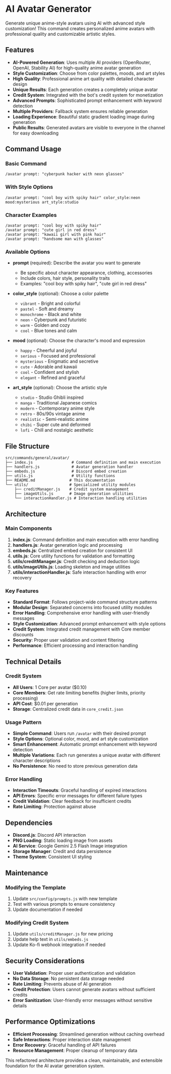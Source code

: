 # AI Avatar Generator

Generate unique anime-style avatars using AI with advanced style customization! This command creates personalized anime avatars with professional quality and customizable artistic styles.

## Features

- **AI-Powered Generation**: Uses multiple AI providers (OpenRouter, OpenAI, Stability AI) for high-quality anime avatar generation
- **Style Customization**: Choose from color palettes, moods, and art styles
- **High Quality**: Professional anime art quality with detailed character design
- **Unique Results**: Each generation creates a completely unique avatar
- **Credit System**: Integrated with the bot's credit system for monetization
- **Advanced Prompts**: Sophisticated prompt enhancement with keyword detection
- **Multiple Providers**: Fallback system ensures reliable generation
- **Loading Experience**: Beautiful static gradient loading image during generation
- **Public Results**: Generated avatars are visible to everyone in the channel for easy downloading

## Command Usage

### Basic Command

```
/avatar prompt: "cyberpunk hacker with neon glasses"
```

### With Style Options

```
/avatar prompt: "cool boy with spiky hair" color_style:neon mood:mysterious art_style:studio
```

### Character Examples

```
/avatar prompt: "cool boy with spiky hair"
/avatar prompt: "cute girl in red dress"
/avatar prompt: "kawaii girl with pink hair"
/avatar prompt: "handsome man with glasses"
```

### Available Options

- **prompt** (required): Describe the avatar you want to generate
  - Be specific about character appearance, clothing, accessories
  - Include colors, hair style, personality traits
  - Examples: "cool boy with spiky hair", "cute girl in red dress"

- **color_style** (optional): Choose a color palette
  - `vibrant` - Bright and colorful
  - `pastel` - Soft and dreamy
  - `monochrome` - Black and white
  - `neon` - Cyberpunk and futuristic
  - `warm` - Golden and cozy
  - `cool` - Blue tones and calm

- **mood** (optional): Choose the character's mood and expression
  - `happy` - Cheerful and joyful
  - `serious` - Focused and professional
  - `mysterious` - Enigmatic and secretive
  - `cute` - Adorable and kawaii
  - `cool` - Confident and stylish
  - `elegant` - Refined and graceful

- **art_style** (optional): Choose the artistic style
  - `studio` - Studio Ghibli inspired
  - `manga` - Traditional Japanese comics
  - `modern` - Contemporary anime style
  - `retro` - 80s/90s vintage anime
  - `realistic` - Semi-realistic anime
  - `chibi` - Super cute and deformed
  - `lofi` - Chill and nostalgic aesthetic

## File Structure

```
src/commands/general/avatar/
├── index.js                 # Command definition and main execution
├── handlers.js              # Avatar generation handler
├── embeds.js                # Discord embed creation
├── utils.js                 # Utility functions
├── README.md               # This documentation
└── utils/                  # Specialized utility modules
    ├── creditManager.js    # Credit system management
    ├── imageUtils.js       # Image generation utilities
    └── interactionHandler.js # Interaction handling utilities
```

## Architecture

### Main Components

1. **index.js**: Command definition and main execution with error handling
2. **handlers.js**: Avatar generation logic and processing
3. **embeds.js**: Centralized embed creation for consistent UI
4. **utils.js**: Core utility functions for validation and formatting
5. **utils/creditManager.js**: Credit checking and deduction logic
6. **utils/imageUtils.js**: Loading skeleton and image utilities
7. **utils/interactionHandler.js**: Safe interaction handling with error recovery

### Key Features

- **Standard Format**: Follows project-wide command structure patterns
- **Modular Design**: Separated concerns into focused utility modules
- **Error Handling**: Comprehensive error handling with user-friendly messages
- **Style Customization**: Advanced prompt enhancement with style options
- **Credit System**: Integrated credit management with Core member discounts
- **Security**: Proper user validation and content filtering
- **Performance**: Efficient processing and interaction handling

## Technical Details

### Credit System

- **All Users**: 1 Core per avatar ($0.10)
- **Core Members**: Get rate limiting benefits (higher limits, priority processing)
- **API Cost**: $0.01 per generation
- **Storage**: Centralized credit data in `core_credit.json`

### Usage Pattern

- **Simple Command**: Users run `/avatar` with their desired prompt
- **Style Options**: Optional color, mood, and art style customization
- **Smart Enhancement**: Automatic prompt enhancement with keyword detection
- **Multiple Variations**: Each run generates a unique avatar with different character descriptions
- **No Persistence**: No need to store previous generation data

### Error Handling

- **Interaction Timeouts**: Graceful handling of expired interactions
- **API Errors**: Specific error messages for different failure types
- **Credit Validation**: Clear feedback for insufficient credits
- **Rate Limiting**: Protection against abuse

## Dependencies

- **Discord.js**: Discord API interaction
- **PNG Loading**: Static loading image from assets
- **AI Service**: Google Gemini 2.5 Flash Image integration
- **Storage Manager**: Credit and data persistence
- **Theme System**: Consistent UI styling

## Maintenance

### Modifying the Template

1. Update `src/config/prompts.js` with new template
2. Test with various prompts to ensure consistency
3. Update documentation if needed

### Modifying Credit System

1. Update `utils/creditManager.js` for new pricing
2. Update help text in `utils/embeds.js`
3. Update Ko-fi webhook integration if needed

## Security Considerations

- **User Validation**: Proper user authentication and validation
- **No Data Storage**: No persistent data storage needed
- **Rate Limiting**: Prevents abuse of AI generation
- **Credit Protection**: Users cannot generate avatars without sufficient credits
- **Error Sanitization**: User-friendly error messages without sensitive details

## Performance Optimizations

- **Efficient Processing**: Streamlined generation without caching overhead
- **Safe Interactions**: Proper interaction state management
- **Error Recovery**: Graceful handling of API failures
- **Resource Management**: Proper cleanup of temporary data

This refactored architecture provides a clean, maintainable, and extensible foundation for the AI avatar generation system.
